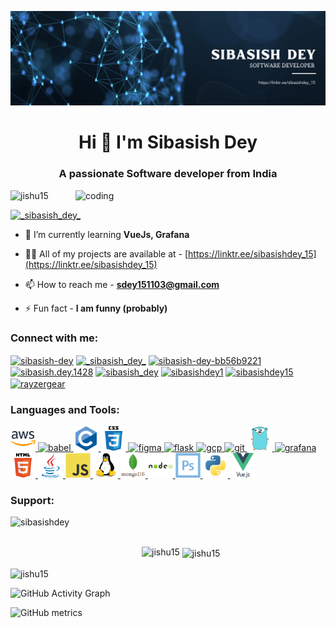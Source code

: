 ![MasterHead](https://github.com/Jishu15/Jishu15/blob/main/Navy%20Geometric%20Technology%20LinkedIn%20Banner.png)
<h1 align="center">Hi 👋 I'm Sibasish Dey</h1>
<h3 align="center">A passionate Software developer from India</h3>

<img align="right" alt="coding" width="400" src="https://media4.giphy.com/media/lXHwJv89PvdN200Anr/giphy.gif?cid=ecf05e47ivyl2jzw9sr4grzkv2n1cz4idgmdbu7j47nrxe19&ep=v1_gifs_search&rid=giphy.gif&ct=g">

<p align="left"> <img src="https://komarev.com/ghpvc/?username=jishu15&label=Profile%20views&color=0e75b6&style=flat" alt="jishu15" /> </p>

<p align="left"> <a href="https://twitter.com/_sibasish_dey_" target="blank"><img src="https://img.shields.io/twitter/follow/_sibasish_dey_?logo=twitter&style=for-the-badge" alt="_sibasish_dey_" /></a> </p>

- 🌱 I’m currently learning **VueJs, Grafana**

- 👨‍💻 All of my projects are available at - [https://linktr.ee/sibasishdey_15](https://linktr.ee/sibasishdey_15)

- 📫 How to reach me - **sdey151103@gmail.com**

- ⚡ Fun fact - **I am funny (probably)**

<h3 align="left">Connect with me:</h3>
<p align="left">
<a href="https://codepen.io/sibasish-dey" target="blank"><img align="center" src="https://raw.githubusercontent.com/rahuldkjain/github-profile-readme-generator/master/src/images/icons/Social/codepen.svg" alt="sibasish-dey" height="30" width="40" /></a>
<a href="https://twitter.com/_sibasish_dey_" target="blank"><img align="center" src="https://raw.githubusercontent.com/rahuldkjain/github-profile-readme-generator/master/src/images/icons/Social/twitter.svg" alt="_sibasish_dey_" height="30" width="40" /></a>
<a href="https://linkedin.com/in/sibasish-dey-bb56b9221" target="blank"><img align="center" src="https://raw.githubusercontent.com/rahuldkjain/github-profile-readme-generator/master/src/images/icons/Social/linked-in-alt.svg" alt="sibasish-dey-bb56b9221" height="30" width="40" /></a>
<a href="https://fb.com/sibasish.dey.1428" target="blank"><img align="center" src="https://raw.githubusercontent.com/rahuldkjain/github-profile-readme-generator/master/src/images/icons/Social/facebook.svg" alt="sibasish.dey.1428" height="30" width="40" /></a>
<a href="https://instagram.com/sibasish_dey" target="blank"><img align="center" src="https://raw.githubusercontent.com/rahuldkjain/github-profile-readme-generator/master/src/images/icons/Social/instagram.svg" alt="sibasish_dey" height="30" width="40" /></a>
<a href="https://www.behance.net/sibasishdey1" target="blank"><img align="center" src="https://raw.githubusercontent.com/rahuldkjain/github-profile-readme-generator/master/src/images/icons/Social/behance.svg" alt="sibasishdey1" height="30" width="40" /></a>
<a href="https://www.hackerrank.com/sibasishdey15" target="blank"><img align="center" src="https://raw.githubusercontent.com/rahuldkjain/github-profile-readme-generator/master/src/images/icons/Social/hackerrank.svg" alt="sibasishdey15" height="30" width="40" /></a>
<a href="https://www.leetcode.com/rayzergear" target="blank"><img align="center" src="https://raw.githubusercontent.com/rahuldkjain/github-profile-readme-generator/master/src/images/icons/Social/leet-code.svg" alt="rayzergear" height="30" width="40" /></a>
</p>

<h3 align="left">Languages and Tools:</h3>
<p align="left"> <a href="https://aws.amazon.com" target="_blank" rel="noreferrer"> <img src="https://raw.githubusercontent.com/devicons/devicon/master/icons/amazonwebservices/amazonwebservices-original-wordmark.svg" alt="aws" width="40" height="40"/> </a> <a href="https://babeljs.io/" target="_blank" rel="noreferrer"> <img src="https://www.vectorlogo.zone/logos/babeljs/babeljs-icon.svg" alt="babel" width="40" height="40"/> </a> <a href="https://www.cprogramming.com/" target="_blank" rel="noreferrer"> <img src="https://raw.githubusercontent.com/devicons/devicon/master/icons/c/c-original.svg" alt="c" width="40" height="40"/> </a> <a href="https://www.w3schools.com/css/" target="_blank" rel="noreferrer"> <img src="https://raw.githubusercontent.com/devicons/devicon/master/icons/css3/css3-original-wordmark.svg" alt="css3" width="40" height="40"/> </a> <a href="https://www.figma.com/" target="_blank" rel="noreferrer"> <img src="https://www.vectorlogo.zone/logos/figma/figma-icon.svg" alt="figma" width="40" height="40"/> </a> <a href="https://flask.palletsprojects.com/" target="_blank" rel="noreferrer"> <img src="https://www.vectorlogo.zone/logos/pocoo_flask/pocoo_flask-icon.svg" alt="flask" width="40" height="40"/> </a> <a href="https://cloud.google.com" target="_blank" rel="noreferrer"> <img src="https://www.vectorlogo.zone/logos/google_cloud/google_cloud-icon.svg" alt="gcp" width="40" height="40"/> </a> <a href="https://git-scm.com/" target="_blank" rel="noreferrer"> <img src="https://www.vectorlogo.zone/logos/git-scm/git-scm-icon.svg" alt="git" width="40" height="40"/> </a> <a href="https://golang.org" target="_blank" rel="noreferrer"> <img src="https://raw.githubusercontent.com/devicons/devicon/master/icons/go/go-original.svg" alt="go" width="40" height="40"/> </a> <a href="https://grafana.com" target="_blank" rel="noreferrer"> <img src="https://www.vectorlogo.zone/logos/grafana/grafana-icon.svg" alt="grafana" width="40" height="40"/> </a> <a href="https://www.w3.org/html/" target="_blank" rel="noreferrer"> <img src="https://raw.githubusercontent.com/devicons/devicon/master/icons/html5/html5-original-wordmark.svg" alt="html5" width="40" height="40"/> </a> <a href="https://www.java.com" target="_blank" rel="noreferrer"> <img src="https://raw.githubusercontent.com/devicons/devicon/master/icons/java/java-original.svg" alt="java" width="40" height="40"/> </a> <a href="https://developer.mozilla.org/en-US/docs/Web/JavaScript" target="_blank" rel="noreferrer"> <img src="https://raw.githubusercontent.com/devicons/devicon/master/icons/javascript/javascript-original.svg" alt="javascript" width="40" height="40"/> </a> <a href="https://www.linux.org/" target="_blank" rel="noreferrer"> <img src="https://raw.githubusercontent.com/devicons/devicon/master/icons/linux/linux-original.svg" alt="linux" width="40" height="40"/> </a> <a href="https://www.mongodb.com/" target="_blank" rel="noreferrer"> <img src="https://raw.githubusercontent.com/devicons/devicon/master/icons/mongodb/mongodb-original-wordmark.svg" alt="mongodb" width="40" height="40"/> </a> <a href="https://nodejs.org" target="_blank" rel="noreferrer"> <img src="https://raw.githubusercontent.com/devicons/devicon/master/icons/nodejs/nodejs-original-wordmark.svg" alt="nodejs" width="40" height="40"/> </a> <a href="https://www.photoshop.com/en" target="_blank" rel="noreferrer"> <img src="https://raw.githubusercontent.com/devicons/devicon/master/icons/photoshop/photoshop-line.svg" alt="photoshop" width="40" height="40"/> </a> <a href="https://www.python.org" target="_blank" rel="noreferrer"> <img src="https://raw.githubusercontent.com/devicons/devicon/master/icons/python/python-original.svg" alt="python" width="40" height="40"/> </a> <a href="https://vuejs.org/" target="_blank" rel="noreferrer"> <img src="https://raw.githubusercontent.com/devicons/devicon/master/icons/vuejs/vuejs-original-wordmark.svg" alt="vuejs" width="40" height="40"/> </a> </p>

<h3 align="left">Support:</h3>
<p><a href="https://www.buymeacoffee.com/sibasishdey"> <img align="left" src="https://cdn.buymeacoffee.com/buttons/v2/default-yellow.png" height="50" width="210" alt="sibasishdey" /></a></p><br><br>

<p><img align="left" src="https://github-readme-stats.vercel.app/api/top-langs?username=jishu15&show_icons=true&locale=en&layout=compact" alt="jishu15" /></p>

<p>&nbsp;<img align="center" src="https://github-readme-stats.vercel.app/api?username=jishu15&show_icons=true&locale=en" alt="jishu15" /></p>

<p><img align="center" src="https://github-readme-streak-stats.herokuapp.com/?user=jishu15&" alt="jishu15" /></p>

![GitHub Activity Graph](https://activity-graph.herokuapp.com/graph?username=Jishu15)  

![GitHub metrics](https://metrics.lecoq.io/Jishu15)  
